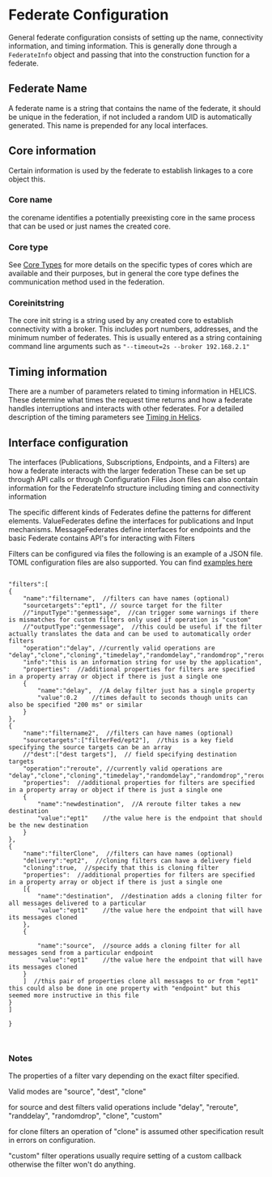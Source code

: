 # Federate Configuration

General federate configuration consists of setting up the name, connectivity information, and timing information.
This is generally done through a `FederateInfo` object and passing that into the construction function for a federate.

## Federate Name

A federate name is a string that contains the name of the federate, it should be unique in the federation, if not included a random UID is automatically generated.
This name is prepended for any local interfaces.

## Core information

Certain information is used by the federate to establish linkages to a core object this.
### Core name

 the corename identifies a potentially preexisting core in the same process that can be used
or just names the created core.

### Core type

See [Core Types](CoreTypes) for more details on the specific types of cores which are available and their purposes, but in general the core type defines the communication method used in the federation.

### Coreinitstring

The core init string is a string used by any created core to establish connectivity with a broker.
This includes port numbers, addresses, and the minimum number of federates. This is usually entered as a string containing command line arguments such as `"--timeout=2s --broker 192.168.2.1"`


## Timing information

There are a number of parameters related to timing information in HELICS.
These determine what times the request time returns and how a federate handles interruptions and interacts with other federates.
For a detailed description of the timing parameters see [Timing in Helics](./Timing.html).

## Interface configuration

The interfaces (Publications, Subscriptions, Endpoints, and a Filters) are how a federate interacts with the larger federation
These can be set up through API calls or through Configuration Files
Json files can also contain information for the FederateInfo structure including timing and connectivity information

The specific different kinds of Federates define the patterns for different elements.  ValueFederates define the interfaces for publications and Input mechanisms.
MessageFederates define interfaces for endpoints and the basic Federate contains API's for interacting with Filters

Filters can be configured via files the following is an example of a JSON file.  TOML configuration files are also supported. You can find [examples here](https://github.com/GMLC-TDC/HELICS-Examples/tree/bdbdf4/example_files)

```

"filters":[
{
    "name":"filtername",  //filters can have names (optional)
    "sourcetargets":"ept1", // source target for the filter
    //"inputType":"genmessage",  //can trigger some warnings if there is mismatches for custom filters only used if operation is "custom"
    //"outputType":"genmessage",  //this could be useful if the filter actually translates the data and can be used to automatically order filters
    "operation":"delay", //currently valid operations are "delay","clone","cloning","timedelay","randomdelay","randomdrop","reroute","redirect","custom"
    "info":"this is an information string for use by the application",
    "properties":  //additional properties for filters are specified in a property array or object if there is just a single one
    {
        "name":"delay",  //A delay filter just has a single property
        "value":0.2    //times default to seconds though units can also be specified "200 ms" or similar
    }
},
{
    "name":"filtername2",  //filters can have names (optional)
    "sourcetargets":["filterFed/ept2"],  //this is a key field specifying the source targets can be an array
    //"dest":["dest targets"],  // field specifying destination targets
    "operation":"reroute", //currently valid operations are "delay","clone","cloning","timedelay","randomdelay","randomdrop","reroute","redirect","custom"
    "properties":  //additional properties for filters are specified in a property array or object if there is just a single one
    {
        "name":"newdestination",  //A reroute filter takes a new destination
        "value":"ept1"    //the value here is the endpoint that should be the new destination
    }
},
{
    "name":"filterClone",  //filters can have names (optional)
    "delivery":"ept2",  //cloning filters can have a delivery field
    "cloning":true,  //specify that this is cloning filter
    "properties":  //additional properties for filters are specified in a property array or object if there is just a single one
    [{
        "name":"destination",  //destination adds a cloning filter for all messages delivered to a particular
        "value":"ept1"    //the value here the endpoint that will have its messages cloned
    },
    {

        "name":"source",  //source adds a cloning filter for all messages send from a particular endpoint
        "value":"ept1"    //the value here the endpoint that will have its messages cloned
    }
    ]  //this pair of properties clone all messages to or from "ept1"  this could also be done in one property with "endpoint" but this seemed more instructive in this file
}
]

}



```

### Notes

The properties of a filter vary depending on the exact filter specified.

Valid modes are "source", "dest", "clone"

for source and dest filters valid operations include "delay", "reroute", "randdelay", "randomdrop", "clone", "custom"

for clone filters an operation of "clone" is assumed other specification result in errors on configuration.

"custom" filter operations usually require setting of a custom callback otherwise the filter won't do anything.
